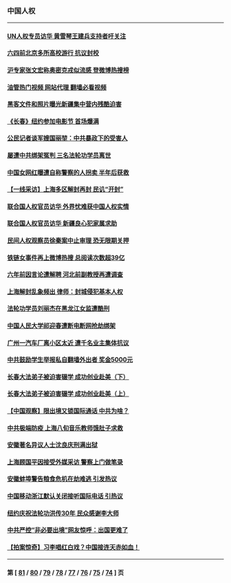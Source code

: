 ### 中国人权
---
#### [UN人权专员访华 黄雪琴王建兵支持者吁关注](../../pages/ncid278/n13744651.md?05252045) 
#### [六四前北京多所高校游行 抗议封校](../../pages/ncid278/n13744574.md?05252045) 
#### [沪专家张文宏称奥密克戎似流感 登微博热搜榜](../../pages/ncid278/n13744510.md?05252045) 
#### [油管热门视频 网站代理 翻墙必看视频](http://209.222.30.114:81/youtube.html?05252045)
#### [黑客文件和照片曝光新疆集中营内残酷迫害](../../pages/ncid278/n13743846.md?05252045) 
#### [《长春》纽约参加电影节  首场爆满](../../pages/ncid278/n13744183.md?05252045) 
#### [公民记者谈军嫂国丽堃：中共暴政下的受害人](../../pages/ncid278/n13744068.md?05252045) 
#### [屡遭中共绑架冤判 三名法轮功学员离世](../../pages/ncid278/n13743718.md?05252045) 
#### [中国女网红曝遭自称警察的人拐卖 半年后获救](../../pages/ncid278/n13743517.md?05252045) 
#### [【一线采访】上海多区解封再封 民讥“开封”](../../pages/ncid278/n13743050.md?05252045) 
#### [联合国人权官员访华 外界忧难获中国人权实情](../../pages/ncid278/n13743139.md?05252045) 
#### [联合国人权官员访华 新疆良心犯家属求助](../../pages/ncid278/n13742950.md?05252045) 
#### [民间人权观察员徐秦案中止审理 恐无限期关押](../../pages/ncid278/n13742698.md?05252045) 
#### [铁链女事件再上微博热搜 总阅读次数超39亿](../../pages/ncid278/n13742497.md?05252045) 
#### [六年前因言论遭解聘 河北前副教授再遭调查](../../pages/ncid278/n13742115.md?05252045) 
#### [上海解封乱象频出 律师：封城侵犯基本人权](../../pages/ncid278/n13741824.md?05252045) 
#### [法轮功学员刘丽杰在黑龙江女监遭酷刑](../../pages/ncid278/n13740915.md?05252045) 
#### [中国人民大学祁迎春遭断电断网抢劫绑架](../../pages/ncid278/n13730164.md?05252045) 
#### [广州一汽车厂离小区太近 遭千名业主集体抗议](../../pages/ncid278/n13739826.md?05252045) 
#### [中共鼓励学生举报私自翻墙外出者 奖金5000元](../../pages/ncid278/n13739345.md?05252045) 
#### [长春大法弟子被迫害辍学 成功创业赴美（下）](../../pages/ncid278/n13738692.md?05252045) 
#### [长春大法弟子被迫害辍学 成功创业赴美（上）](../../pages/ncid278/n13738681.md?05252045) 
#### [【中国观察】限出境又锁国际通话 中共为啥？](../../pages/ncid278/n13738584.md?05252045) 
#### [中共极端防疫 上海八旬音乐教师饿肚子求救](../../pages/ncid278/n13738037.md?05252045) 
#### [安徽著名异议人士沈良庆刑满出狱](../../pages/ncid278/n13738035.md?05252045) 
#### [上海顾国平因接受外媒采访 警察上门做笔录](../../pages/ncid278/n13736303.md?05252045) 
#### [安徽蚌埠警告粮食危机在劫难逃 引发热议](../../pages/ncid278/n13736542.md?05252045) 
#### [中国移动浙江默认关闭接听国际电话 引热议](../../pages/ncid278/n13736295.md?05252045) 
#### [纽约庆祝法轮功洪传30年 民众感谢李大师](../../pages/ncid278/n13736244.md?05252045) 
#### [中共严控“非必要出境”网友惊呼：出国更难了](../../pages/ncid278/n13735911.md?05252045) 
#### [【拍案惊奇】习李唱红白戏？中国接连天赤如血！](../../pages/ncid278/n13735819.md?05252045) 

---
#### 第 [ [81](./81.md?05252045) / [80](./80.md?05252045) / [79](./79.md?05252045) / [78](./78.md?05252045) / [77](./77.md?05252045) / [76](./76.md?05252045) / [75](./75.md?05252045) / [74](./74.md?05252045) ] 页

